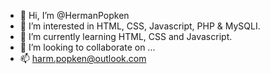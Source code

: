- 👋 Hi, I’m @HermanPopken
- 👀 I’m interested in HTML, CSS, Javascript, PHP & MySQLI.
- 🌱 I’m currently learning HTML, CSS and Javascript.
- 💞️ I’m looking to collaborate on ...
- 📫 harm.popken@outlook.com

<!---
HermanPopken/HermanPopken is a ✨ special ✨ repository because its `README.md` (this file) appears on your GitHub profile.
You can click the Preview link to take a look at your changes.
--->
